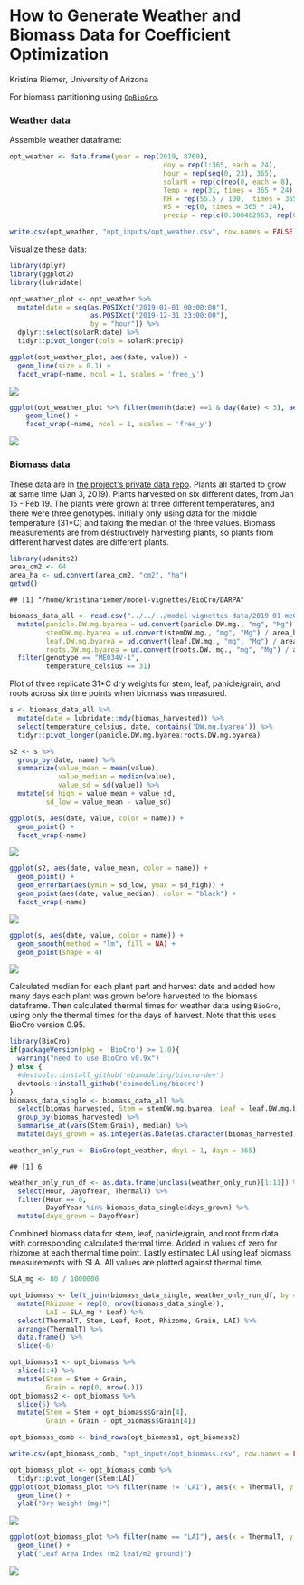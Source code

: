 How to Generate Weather and Biomass Data for Coefficient Optimization
================
Kristina Riemer, University of Arizona

For biomass partitioning using [`OpBioGro`](https://github.com/ebimodeling/biocro/blob/master/R/OpBioGro.R).

### Weather data

Assemble weather dataframe:

``` r
opt_weather <- data.frame(year = rep(2019, 8760), 
                                      doy = rep(1:365, each = 24), 
                                      hour = rep(seq(0, 23), 365), 
                                      solarR = rep(c(rep(0, each = 8), rep(936, each = 12), rep(0, each = 4)), times = 365),
                                      Temp = rep(31, times = 365 * 24), 
                                      RH = rep(55.5 / 100,  times = 365 * 24), 
                                      WS = rep(0, times = 365 * 24), 
                                      precip = rep(c(0.000462963, rep(0, 23)), 365))

write.csv(opt_weather, "opt_inputs/opt_weather.csv", row.names = FALSE)
```

Visualize these data:

``` r
library(dplyr)
library(ggplot2)
library(lubridate)

opt_weather_plot <- opt_weather %>% 
  mutate(date = seq(as.POSIXct("2019-01-01 00:00:00"), 
                    as.POSIXct("2019-12-31 23:00:00"), 
                    by = "hour")) %>% 
  dplyr::select(solarR:date) %>%
  tidyr::pivot_longer(cols = solarR:precip)

ggplot(opt_weather_plot, aes(date, value)) +
  geom_line(size = 0.1) +
  facet_wrap(~name, ncol = 1, scales = 'free_y')
```

![](partitioned_biomass_data_files/figure-markdown_github/unnamed-chunk-2-1.png)

``` r
ggplot(opt_weather_plot %>% filter(month(date) ==1 & day(date) < 3), aes(date, value)) +
    geom_line() +
    facet_wrap(~name, ncol = 1, scales = 'free_y')
```

![](partitioned_biomass_data_files/figure-markdown_github/unnamed-chunk-2-2.png)

### Biomass data

These data are in [the project's private data repo](https://github.com/az-digitalag/model-vignettes-data). Plants all started to grow at same time (Jan 3, 2019). Plants harvested on six different dates, from Jan 15 - Feb 19. The plants were grown at three different temperatures, and there were three genotypes. Initially only using data for the middle temperature (31\*C) and taking the median of the three values. Biomass measurements are from destructively harvesting plants, so plants from different harvest dates are different plants.

``` r
library(udunits2)
area_cm2 <- 64
area_ha <- ud.convert(area_cm2, "cm2", "ha")
getwd()
```

    ## [1] "/home/kristinariemer/model-vignettes/BioCro/DARPA"

``` r
biomass_data_all <- read.csv("../../../model-vignettes-data/2019-01-me034-mutant-biomass.csv") %>% 
  mutate(panicle.DW.mg.byarea = ud.convert(panicle.DW.mg., "mg", "Mg") / area_ha, 
         stemDW.mg.byarea = ud.convert(stemDW.mg., "mg", "Mg") / area_ha, 
         leaf.DW.mg.byarea = ud.convert(leaf.DW.mg., "mg", "Mg") / area_ha, 
         roots.DW.mg.byarea = ud.convert(roots.DW..mg., "mg", "Mg") / area_ha) %>% 
  filter(genotype == "ME034V-1", 
         temperature_celsius == 31)
```

Plot of three replicate 31\*C dry weights for stem, leaf, panicle/grain, and roots across six time points when biomass was measured.

``` r
s <- biomass_data_all %>% 
  mutate(date = lubridate::mdy(biomas_harvested)) %>% 
  select(temperature_celsius, date, contains('DW.mg.byarea')) %>% 
  tidyr::pivot_longer(panicle.DW.mg.byarea:roots.DW.mg.byarea)

s2 <- s %>% 
  group_by(date, name) %>% 
  summarize(value_mean = mean(value),
            value_median = median(value), 
            value_sd = sd(value)) %>% 
  mutate(sd_high = value_mean + value_sd, 
         sd_low = value_mean - value_sd)

ggplot(s, aes(date, value, color = name)) +
  geom_point() +
  facet_wrap(~name)
```

![](partitioned_biomass_data_files/figure-markdown_github/unnamed-chunk-4-1.png)

``` r
ggplot(s2, aes(date, value_mean, color = name)) +
  geom_point() +
  geom_errorbar(aes(ymin = sd_low, ymax = sd_high)) +
  geom_point(aes(date, value_median), color = "black") +
  facet_wrap(~name)
```

![](partitioned_biomass_data_files/figure-markdown_github/unnamed-chunk-4-2.png)

``` r
ggplot(s, aes(date, value, color = name)) +
  geom_smooth(method = "lm", fill = NA) +
  geom_point(shape = 4)
```

![](partitioned_biomass_data_files/figure-markdown_github/unnamed-chunk-4-3.png)

Calculated median for each plant part and harvest date and added how many days each plant was grown before harvested to the biomass dataframe. Then calculated thermal times for weather data using `BioGro`, using only the thermal times for the days of harvest. Note that this uses BioCro version 0.95.

``` r
library(BioCro)
if(packageVersion(pkg = 'BioCro') >= 1.0){
  warning("need to use BioCro v0.9x")
} else {
  #devtools::install_github('ebimodeling/biocro-dev')
  devtools::install_github('ebimodeling/biocro')  
}
biomass_data_single <- biomass_data_all %>% 
  select(biomas_harvested, Stem = stemDW.mg.byarea, Leaf = leaf.DW.mg.byarea, Root = roots.DW.mg.byarea, Grain = panicle.DW.mg.byarea) %>% 
  group_by(biomas_harvested) %>% 
  summarise_at(vars(Stem:Grain), median) %>% 
  mutate(days_grown = as.integer(as.Date(as.character(biomas_harvested), format = "%m/%d/%Y") - as.Date(as.character(biomass_data_all$seeds_in_germination[1]), format = "%m/%d/%Y")))

weather_only_run <- BioGro(opt_weather, day1 = 1, dayn = 365)
```

    ## [1] 6

``` r
weather_only_run_df <- as.data.frame(unclass(weather_only_run)[1:11]) %>%
  select(Hour, DayofYear, ThermalT) %>% 
  filter(Hour == 0, 
         DayofYear %in% biomass_data_single$days_grown) %>% 
  mutate(days_grown = DayofYear)
```

Combined biomass data for stem, leaf, panicle/grain, and root from data with corresponding calculated thermal time. Added in values of zero for rhizome at each thermal time point. Lastly estimated LAI using leaf biomass measurements with SLA. All values are plotted against thermal time.

``` r
SLA_mg <- 80 / 1000000

opt_biomass <- left_join(biomass_data_single, weather_only_run_df, by = "days_grown") %>% 
  mutate(Rhizome = rep(0, nrow(biomass_data_single)), 
         LAI = SLA_mg * Leaf) %>%
  select(ThermalT, Stem, Leaf, Root, Rhizome, Grain, LAI) %>% 
  arrange(ThermalT) %>% 
  data.frame() %>% 
  slice(-6)

opt_biomass1 <- opt_biomass %>% 
  slice(1:4) %>% 
  mutate(Stem = Stem + Grain, 
         Grain = rep(0, nrow(.)))
opt_biomass2 <- opt_biomass %>% 
  slice(5) %>% 
  mutate(Stem = Stem + opt_biomass$Grain[4], 
         Grain = Grain - opt_biomass$Grain[4])

opt_biomass_comb <- bind_rows(opt_biomass1, opt_biomass2)

write.csv(opt_biomass_comb, "opt_inputs/opt_biomass.csv", row.names = FALSE)

opt_biomass_plot <- opt_biomass_comb %>% 
  tidyr::pivot_longer(Stem:LAI)
ggplot(opt_biomass_plot %>% filter(name != "LAI"), aes(x = ThermalT, y = value, color = name)) +
  geom_line() +
  ylab("Dry Weight (mg)")
```

![](partitioned_biomass_data_files/figure-markdown_github/unnamed-chunk-6-1.png)

``` r
ggplot(opt_biomass_plot %>% filter(name == "LAI"), aes(x = ThermalT, y = value)) +
  geom_line() +
  ylab("Leaf Area Index (m2 leaf/m2 ground)")
```

![](partitioned_biomass_data_files/figure-markdown_github/unnamed-chunk-6-2.png)
